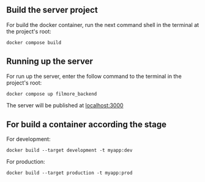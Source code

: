 

## Build the server project
For build the docker container, run the next command shell in the terminal at the project's root:
```
docker compose build
```

## Running up the server
For run up the server, enter the follow command to the terminal in the project's root:
```
docker compose up filmore_backend
```

The server will be published at [localhost:3000](http://localhost:3000)

## For build a container according the stage
For development:
```
docker build --target development -t myapp:dev
```
For production:
```
docker build --target production -t myapp:prod
```
